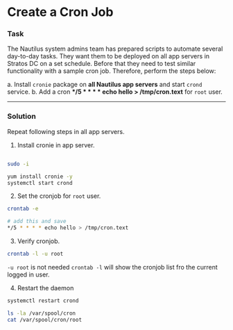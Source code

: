 # Create a Cron Job

### Task

The Nautilus system admins team has prepared scripts to automate several day-to-day tasks. They want them to be deployed on all app servers in Stratos DC on a set schedule. Before that they need to test similar functionality with a sample cron job. Therefore, perform the steps below:

a. Install `cronie` package on __all Nautilus app servers__ and start `crond` service.
b. Add a cron __*/5 * * * * echo hello > /tmp/cron.text__ for `root` user.

---

### Solution

Repeat following steps in all app servers.

1. Install cronie in app server.

```bash

sudo -i

yum install cronie -y
systemctl start crond

```

2. Set the cronjob for `root` user.

```bash
crontab -e

# add this and save
*/5 * * * * echo hello > /tmp/cron.text

```

3. Verify cronjob.

```bash
crontab -l -u root
```
`-u root` is not needed `crontab -l` will show the cronjob list fro the current logged in user.

4. Restart the daemon

```bash
systemctl restart crond

ls -la /var/spool/cron
cat /var/spool/cron/root
```
